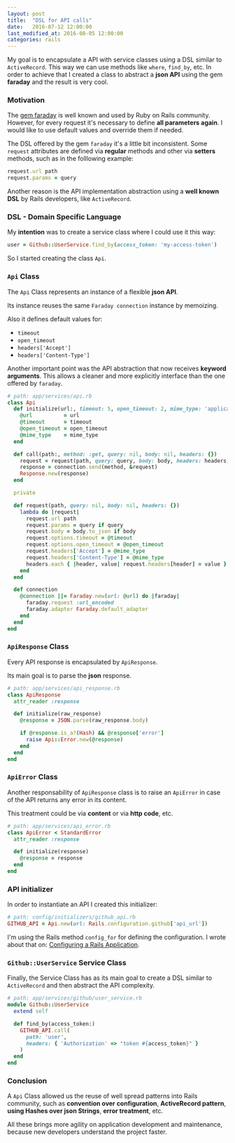 ```yaml
---
layout: post
title:  "DSL for API calls"
date:   2016-07-12 12:00:00
last_modified_at: 2016-08-05 12:00:00
categories: rails
---
```


My goal is to encapsulate a API with service classes using a DSL similar to `ActiveRecord`. This way we can use methods like `where`, `find_by`, etc. In order to achieve that I created a class to abstract a **json API** using the gem **faraday** and the result is very cool.

### Motivation

The [gem faraday](https://github.com/lostisland/faraday) is well known and used by Ruby on Rails community. However, for every request it's necessary to define **all parameters again**. I would like to use default values and override them if needed.

The DSL offered by the gem `faraday` it's a little bit inconsistent. Some `request` attributes are defined via **regular** methods and other via **setters** methods, such as in the folllowing example:

```ruby
request.url path
request.params = query
```

Another reason is the API implementation abstraction using a **well known DSL** by Rails developers, like `ActiveRecord`.

### DSL - Domain Specific Language

My **intention** was to create a service class where I could use it this way:

```ruby
user = Github::UserService.find_by(access_token: 'my-access-token')
```

So I started creating the class `Api`.

### `Api` Class

The `Api` Class represents an instance of a flexible **json API**.

Its instance reuses the same `Faraday connection` instance by memoizing.

Also it defines default values for:

- `timeout`
- `open_timeout`
- `headers['Accept']`
- `headers['Content-Type']`

Another important point was the API abstraction that now receives **keyword arguments**. This allows a cleaner and more explicitly interface than the one offered by `faraday`.

```ruby
# path: app/services/api.rb
class Api
  def initialize(url:, timeout: 5, open_timeout: 2, mime_type: 'application/json')
    @url          = url
    @timeout      = timeout
    @open_timeout = open_timeout
    @mime_type    = mime_type
  end

  def call(path:, method: :get, query: nil, body: nil, headers: {})
    request = request(path, query: query, body: body, headers: headers)
    response = connection.send(method, &request)
    Response.new(response)
  end

  private

  def request(path, query: nil, body: nil, headers: {})
    lambda do |request|
      request.url path
      request.params = query if query
      request.body = body.to_json if body
      request.options.timeout = @timeout
      request.options.open_timeout = @open_timeout
      request.headers['Accept'] = @mime_type
      request.headers['Content-Type'] = @mime_type
      headers.each { |header, value| request.headers[header] = value }
    end
  end

  def connection
    @connection ||= Faraday.new(url: @url) do |faraday|
      faraday.request :url_encoded
      faraday.adapter Faraday.default_adapter
    end
  end
end
```

### `ApiResponse` Class

Every API response is encapsulated by `ApiResponse`.

Its main goal is to parse the **json** response.

```ruby
# path: app/services/api_response.rb
class ApiResponse
  attr_reader :response

  def initialize(raw_response)
    @response = JSON.parse(raw_response.body)

    if @response.is_a?(Hash) && @response['error']
      raise Api::Error.new(@response)
    end
  end
end
```

### `ApiError` Class

Another responsability of `ApiResponse` class is to raise an `ApiError` in case of the API returns any error in its content.

This treatment could be via **content** or via **http code**, etc.

```ruby
# path: app/services/api_error.rb
class ApiError < StandardError
  attr_reader :response

  def initialize(response)
    @response = response
  end
end
```

### API initializer

In order to instantiate an API I created this initializer:

```ruby
# path: config/initializers/github_api.rb
GITHUB_API = Api.new(url: Rails.configuration.github['api_url'])
```

I'm using the Rails method `config_for` for defining the configuration. I wrote about that on: [Configuring a Rails Application](/rails/configuring-rails-app).

### `Github::UserService` Service Class

Finally, the Service Class has as its main goal to create a DSL similar to `ActiveRecord` and then abstract the API complexity.

```ruby
# path: app/services/github/user_service.rb
module Github::UserService
  extend self

  def find_by(access_token:)
    GITHUB_API.call(
      path: 'user',
      headers: { 'Authorization' => "token #{access_token}" }
    )
  end
end
```

### Conclusion

A `Api` Class allowed us the reuse of well spread patterns into Rails community, such as **convention over configuration**, **ActiveRecord pattern**, **using Hashes over json Strings**, **error treatment**, etc.

All these brings more agility on application development and maintenance, because new developers understand the project faster.
